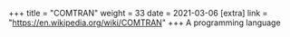 +++
title = "COMTRAN"
weight = 33
date = 2021-03-06
[extra]
link = "https://en.wikipedia.org/wiki/COMTRAN"
+++
A programming language

